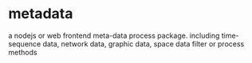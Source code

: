 metadata
========

a nodejs or web frontend meta-data process package. including time-sequence data, network data, graphic data, space data filter or process methods
